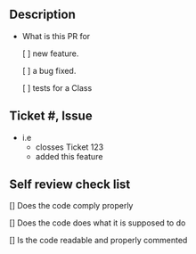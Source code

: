 ##  Description
- What is this PR for


  [ ] new feature.
  
  [ ] a bug fixed.
  
  [ ] tests for a Class

## Ticket #, Issue
- i.e
  - closses Ticket 123
  - added this feature
 
## Self review check list


  [] Does the code comply properly

  
  [] Does the code does what it is supposed to do

  
  [] Is the code readable and properly commented
  
